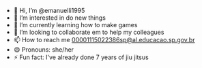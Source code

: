 - 👋 Hi, I’m @emanuelli1995
- 👀 I’m interested in do new things
- 🌱 I’m currently learning how to make games
- 💞️ I’m looking to collaborate em to help my colleagues
- 📫 How to reach me 00001115022386sp@al.educacao.sp.gov.br
- 😄 Pronouns: she/her
-  ⚡ Fun fact: I've already done 7 years of jiu jitsus


